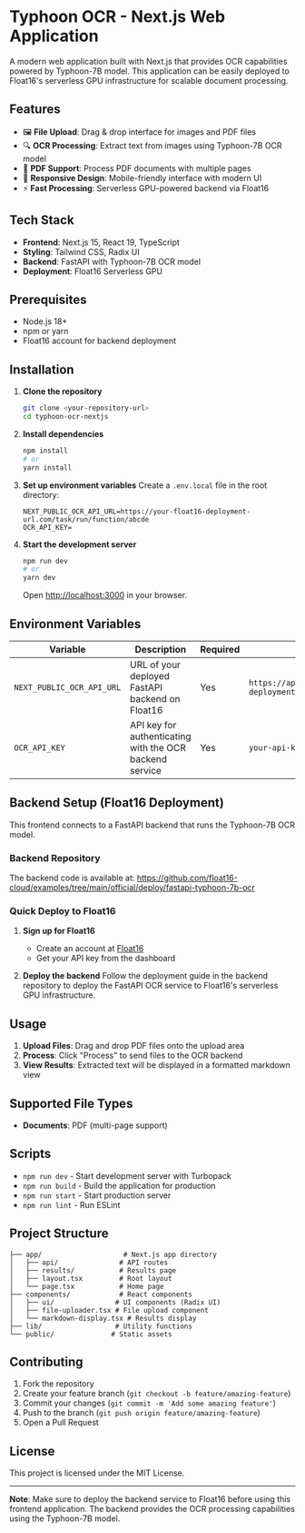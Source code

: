 # Typhoon OCR - Next.js Web Application

A modern web application built with Next.js that provides OCR capabilities powered by Typhoon-7B model. This application can be easily deployed to Float16's serverless GPU infrastructure for scalable document processing.

## Features

- 🖼️ **File Upload**: Drag & drop interface for images and PDF files
- 🔍 **OCR Processing**: Extract text from images using Typhoon-7B OCR model
- 📄 **PDF Support**: Process PDF documents with multiple pages
- 📱 **Responsive Design**: Mobile-friendly interface with modern UI
- ⚡ **Fast Processing**: Serverless GPU-powered backend via Float16

## Tech Stack

- **Frontend**: Next.js 15, React 19, TypeScript
- **Styling**: Tailwind CSS, Radix UI
- **Backend**: FastAPI with Typhoon-7B OCR model
- **Deployment**: Float16 Serverless GPU

## Prerequisites

- Node.js 18+ 
- npm or yarn
- Float16 account for backend deployment

## Installation

1. **Clone the repository**
   ```bash
   git clone <your-repository-url>
   cd typhoon-ocr-nextjs
   ```

2. **Install dependencies**
   ```bash
   npm install
   # or
   yarn install
   ```

3. **Set up environment variables**
   Create a `.env.local` file in the root directory:
   ```env
   NEXT_PUBLIC_OCR_API_URL=https://your-float16-deployment-url.com/task/run/function/abcde
   OCR_API_KEY=
   ```

4. **Start the development server**
   ```bash
   npm run dev
   # or
   yarn dev
   ```

   Open [http://localhost:3000](http://localhost:3000) in your browser.

## Environment Variables

| Variable | Description | Required | Example |
|----------|-------------|----------|---------|
| `NEXT_PUBLIC_OCR_API_URL` | URL of your deployed FastAPI backend on Float16 | Yes | `https://api.float16.cloud/your-deployment` |
| `OCR_API_KEY` | API key for authenticating with the OCR backend service | Yes | `your-api-key-here` |

## Backend Setup (Float16 Deployment)

This frontend connects to a FastAPI backend that runs the Typhoon-7B OCR model. 

### Backend Repository
The backend code is available at: https://github.com/float16-cloud/examples/tree/main/official/deploy/fastapi-typhoon-7b-ocr

### Quick Deploy to Float16

1. **Sign up for Float16**
   - Create an account at [Float16](https://float16.cloud)
   - Get your API key from the dashboard

2. **Deploy the backend**
   Follow the deployment guide in the backend repository to deploy the FastAPI OCR service to Float16's serverless GPU infrastructure.


## Usage

1. **Upload Files**: Drag and drop PDF files onto the upload area
2. **Process**: Click "Process" to send files to the OCR backend
3. **View Results**: Extracted text will be displayed in a formatted markdown view

## Supported File Types

- **Documents**: PDF (multi-page support)

## Scripts

- `npm run dev` - Start development server with Turbopack
- `npm run build` - Build the application for production
- `npm run start` - Start production server
- `npm run lint` - Run ESLint

## Project Structure

```
├── app/                    # Next.js app directory
│   ├── api/               # API routes
│   ├── results/           # Results page
│   ├── layout.tsx         # Root layout
│   └── page.tsx           # Home page
├── components/            # React components
│   ├── ui/               # UI components (Radix UI)
│   ├── file-uploader.tsx # File upload component
│   └── markdown-display.tsx # Results display
├── lib/                  # Utility functions
└── public/              # Static assets
```

## Contributing

1. Fork the repository
2. Create your feature branch (`git checkout -b feature/amazing-feature`)
3. Commit your changes (`git commit -m 'Add some amazing feature'`)
4. Push to the branch (`git push origin feature/amazing-feature`)
5. Open a Pull Request

## License

This project is licensed under the MIT License.

---

**Note**: Make sure to deploy the backend service to Float16 before using this frontend application. The backend provides the OCR processing capabilities using the Typhoon-7B model.
